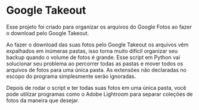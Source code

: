 # Google Takeout
Esse projeto foi criado para organizar os arquivos do Google Fotos ao fazer o download pelo Google Takeout.

Ao fazer o download das suas fotos pelo Google Takeout os arquivos vêm expalhados em inúmeras pastas, isso torna muito difícil organizar seu backup quando o volume de fotos é grande.
Esse script em Python vai solucionar seu problema ao percorrer todas as pastas e mover todos os arquivos de fotos para uma única pasta. As extensões não declaradas no escopo do programa simplesmente serão ignoradas.

Depois de rodar o script e ter todas suas fotos em uma única pasta, você pode utilizar programas como o Adobe Lightroom para separar coleções de fotos da maneira que desejar.